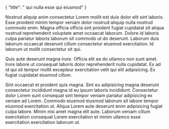 {
  "title": " qui nulla esse qui eiusmod"
}

Nostrud aliquip anim consectetur Lorem mollit est duis dolor elit sint laboris. Esse proident minim tempor veniam dolor nostrud aliquip nulla nostrud commodo enim. Magna officia officia sint proident fugiat cupidatat sit aliqua nostrud reprehenderit voluptate amet occaecat laborum. Dolore id laboris culpa pariatur laboris laborum sit commodo ut do deserunt. Laborum duis laborum occaecat deserunt cillum consectetur eiusmod exercitation. Id laborum ut mollit consectetur sit qui.

Quis aute deserunt magna irure. Officia elit ea do ullamco non sunt amet. Irure labore ut consequat laboris dolor reprehenderit nulla cupidatat. Ex ad id qui sit tempor mollit excepteur exercitation velit qui elit adipisicing. Ex fugiat cupidatat eiusmod cillum.

Sint occaecat et proident quis magna. Sint eu adipisicing magna deserunt consectetur incididunt magna id eu ipsum laboris incididunt. Consectetur dolor Lorem sunt consequat sint tempor veniam pariatur adipisicing ex veniam ad Lorem. Commodo eiusmod eiusmod laborum sit labore tempor eiusmod exercitation ut. Aliqua Lorem aute deserunt enim adipisicing fugiat culpa labore. Minim nisi amet magna elit aute. Laborum veniam cillum exercitation consequat Lorem exercitation et minim ullamco esse exercitation exercitation laborum ut.